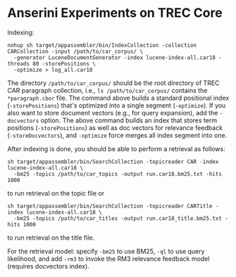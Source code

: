 # Anserini Experiments on TREC Core

Indexing:

```
nohup sh target/appassembler/bin/IndexCollection -collection CARCollection -input /path/to/car_corpus/ \
  -generator LuceneDocumentGenerator -index lucene-index-all.car18 -threads 80 -storePositions \
  -optimize > log_all.car18
```

The directory `/path/to/car_corpus/` should be the root directory of TREC CAR paragraph collection, 
i.e., `ls /path/to/car_corpus/` contains the `*paragraph.cbor` file. 
The command above builds a standard positional index (`-storePositions`) that's optimized into a 
single segment (`-optimize`). If you also want to store document vectors (e.g., for query expansion), 
add the `-docvectors` option.  The above command builds an index that stores term positions 
(`-storePositions`) as well as doc vectors for relevance feedback (`-storeDocvectors`), and 
`-optimize` force merges all index segment into one.

After indexing is done, you should be able to perform a retrieval as follows:

```
sh target/appassembler/bin/SearchCollection -topicreader CAR -index lucene-index-all.car18 \
  -bm25 -topics /path/to/car_topics -output run.car18.bm25.txt -hits 1000
```

to run retrieval on the topic file or 

```
sh target/appassembler/bin/SearchCollection -topicreader CARTitle -index lucene-index-all.car18 \
  -bm25 -topics /path/to/car_titles -output run.car18_title.bm25.txt -hits 1000
```

to run retrieval on the title file.

For the retrieval model: specify `-bm25` to use BM25, `-ql` to use query likelihood, and add `-rm3` to invoke the RM3 
relevance feedback model (requires docvectors index).

